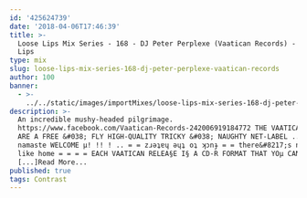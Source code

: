 ```yaml
---
id: '425624739'
date: '2018-04-06T17:46:39'
title: >-
  Loose Lips Mix Series - 168 - DJ Peter Perplexe (Vaatican Records) - Loose
  Lips
type: mix
slug: loose-lips-mix-series-168-dj-peter-perplexe-vaatican-records
author: 100
banner:
  - >-
    ../../static/images/importMixes/loose-lips-mix-series-168-dj-peter-perplexe-vaatican-records/image3106.jpeg
description: >-
  An incredible mushy-headed pilgrimage.
  https://www.facebook.com/Vaatican-Records-242006919184772 THE VAATICAN RECORDS
  ARE A FREE &#038; FLY HIGH-QUALITY TRICKY &#038; NAUGHTY NET-LABEL .. = ..
  namaste WELCOME µ! !! ! .. = = zɹǝʇɐɥ ǝɥʇ oʇ ʞɔnɟ = = there&#8217;s no place
  like home = = = = EACH VAATICAN RELEA§E I§ A CD-R FORMAT THAT YOµ CAN D¤WNL¤AD
  [...]Read More...
published: true
tags: Contrast
---
```

